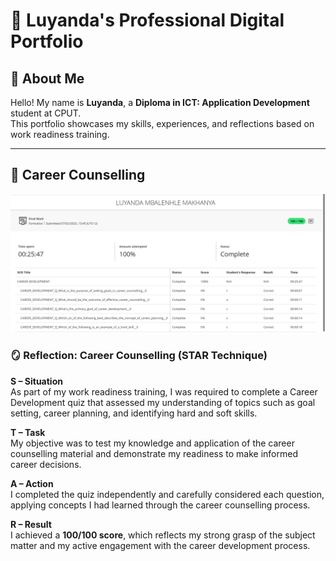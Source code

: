 # 💼 Luyanda's Professional Digital Portfolio

## 👤 About Me  
Hello! My name is **Luyanda**, a **Diploma in ICT: Application Development** student at CPUT.  
This portfolio showcases my skills, experiences, and reflections based on work readiness training.

---

## 🎯 Career Counselling

![Career Counselling Screenshot](https://github.com/LuyandaMbalenhle/Digital-Portfolio/blob/7ae1633069d659711c1b849fe0dc7e95d641458c/careerCounselling.png)

### 🪞 Reflection: Career Counselling (STAR Technique)

**S – Situation**  
As part of my work readiness training, I was required to complete a Career Development quiz that assessed my understanding of topics such as goal setting, career planning, and identifying hard and soft skills.

**T – Task**  
My objective was to test my knowledge and application of the career counselling material and demonstrate my readiness to make informed career decisions.

**A – Action**  
I completed the quiz independently and carefully considered each question, applying concepts I had learned through the career counselling process.

**R – Result**  
I achieved a **100/100 score**, which reflects my strong grasp of the subject matter and my active engagement with the career development process.

